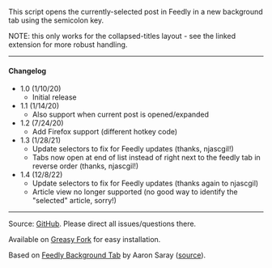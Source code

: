 This script opens the currently-selected post in Feedly in a new background tab using the semicolon key.

NOTE: this only works for the collapsed-titles layout - see the linked extension for more robust handling.

---

#### Changelog
* 1.0 (1/10/20)
  * Initial release
* 1.1 (1/14/20)
  * Also support when current post is opened/expanded
* 1.2 (7/24/20)
  * Add Firefox support (different hotkey code)
* 1.3 (1/28/21)
  * Update selectors to fix for Feedly updates (thanks, njascgil!)
  * Tabs now open at end of list instead of right next to the feedly tab in reverse order (thanks, njascgil!)
* 1.4 (12/8/22)
  * Update selectors to fix for Feedly updates (thanks again to njascgil)
  * Article view no longer supported (no good way to identify the "selected" article, sorry!)

---

Source: [GitHub](https://github.com/theborg3of5/Userscripts/tree/master/feedlyOpenInBackground ). Please direct all issues/questions there.

Available on [Greasy Fork](https://greasyfork.org/en/scripts/394974-feedly-open-in-background-tab ) for easy installation.

Based on [Feedly Background Tab](https://chrome.google.com/webstore/detail/feedly-background-tab/gjlijkhcebalcchkhgaiflaooghmoegk ) by Aaron Saray ([source](https://github.com/aaronsaray/feedlybackgroundtab )).
